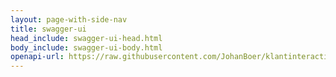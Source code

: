 ```yaml
---
layout: page-with-side-nav
title: swagger-ui
head_include: swagger-ui-head.html
body_include: swagger-ui-body.html
openapi-url: https://raw.githubusercontent.com/JohanBoer/klantinteracties/main/docs/api_familie_x/variant1/openapi.yaml
---
```

<div id="swagger-ui"></div>
